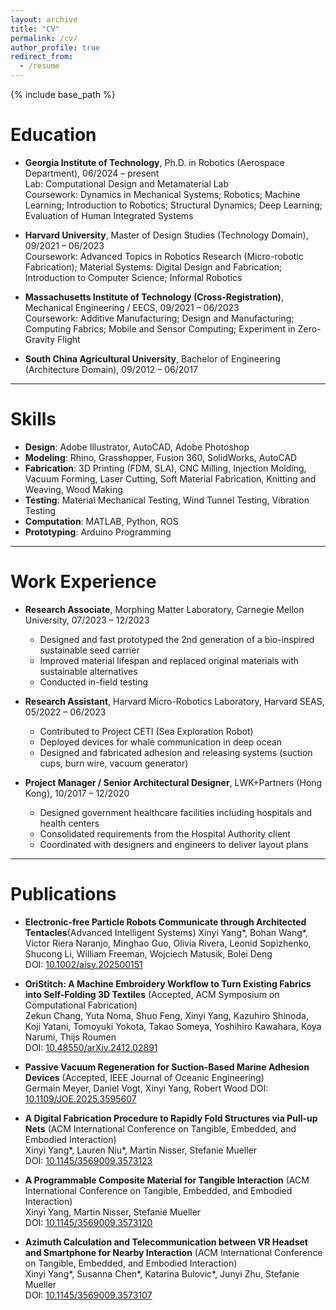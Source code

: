 ```yaml
---
layout: archive
title: "CV"
permalink: /cv/
author_profile: true
redirect_from:
  - /resume
---
```


{% include base_path %}

Education
======
* **Georgia Institute of Technology**, Ph.D. in Robotics (Aerospace Department), 06/2024 – present  
  Lab: Computational Design and Metamaterial Lab  
  Coursework: Dynamics in Mechanical Systems; Robotics; Machine Learning; Introduction to Robotics; Structural Dynamics; Deep Learning; Evaluation of Human Integrated Systems

* **Harvard University**, Master of Design Studies (Technology Domain), 09/2021 – 06/2023  
  Coursework: Advanced Topics in Robotics Research (Micro-robotic Fabrication); Material Systems: Digital Design and Fabrication; Introduction to Computer Science; Informal Robotics

* **Massachusetts Institute of Technology (Cross-Registration)**, Mechanical Engineering / EECS, 09/2021 – 06/2023  
  Coursework: Additive Manufacturing; Design and Manufacturing; Computing Fabrics; Mobile and Sensor Computing; Experiment in Zero-Gravity Flight

* **South China Agricultural University**, Bachelor of Engineering (Architecture Domain), 09/2012 – 06/2017

---

Skills
======
* **Design**: Adobe Illustrator, AutoCAD, Adobe Photoshop  
* **Modeling**: Rhino, Grasshopper, Fusion 360, SolidWorks, AutoCAD  
* **Fabrication**: 3D Printing (FDM, SLA), CNC Milling, Injection Molding, Vacuum Forming, Laser Cutting, Soft Material Fabrication, Knitting and Weaving, Wood Making  
* **Testing**: Material Mechanical Testing, Wind Tunnel Testing, Vibration Testing  
* **Computation**: MATLAB, Python, ROS  
* **Prototyping**: Arduino Programming

---

Work Experience
======
* **Research Associate**, Morphing Matter Laboratory, Carnegie Mellon University, 07/2023 – 12/2023  
  * Designed and fast prototyped the 2nd generation of a bio-inspired sustainable seed carrier  
  * Improved material lifespan and replaced original materials with sustainable alternatives  
  * Conducted in-field testing

* **Research Assistant**, Harvard Micro-Robotics Laboratory, Harvard SEAS, 05/2022 – 06/2023  
  * Contributed to Project CETI (Sea Exploration Robot)  
  * Deployed devices for whale communication in deep ocean  
  * Designed and fabricated adhesion and releasing systems (suction cups, burn wire, vacuum generator)

* **Project Manager / Senior Architectural Designer**, LWK+Partners (Hong Kong), 10/2017 – 12/2020  
  * Designed government healthcare facilities including hospitals and health centers  
  * Consolidated requirements from the Hospital Authority client  
  * Coordinated with designers and engineers to deliver layout plans

---

Publications
======
* **Electronic-free Particle Robots Communicate through Architected Tentacles**(Advanced Intelligent Systems) 
  Xinyi Yang*, Bohan Wang*, Victor Riera Naranjo, Minghao Guo, Olivia Rivera, Leonid Sopizhenko, Shucong Li, William Freeman, Wojciech Matusik, Bolei Deng  
  DOI: [10.1002/aisy.202500151](https://doi.org/10.1002/aisy.202500151)

* **OriStitch: A Machine Embroidery Workflow to Turn Existing Fabrics into Self-Folding 3D Textiles** (Accepted, ACM Symposium on Computational Fabrication)  
  Zekun Chang, Yuta Noma, Shuo Feng, Xinyi Yang, Kazuhiro Shinoda, Koji Yatani, Tomoyuki Yokota, Takao Someya, Yoshihiro Kawahara, Koya Narumi, Thijs Roumen  
  DOI: [10.48550/arXiv.2412.02891](https://doi.org/10.48550/arXiv.2412.02891)

* **Passive Vacuum Regeneration for Suction-Based Marine Adhesion Devices** (Accepted, IEEE Journal of Oceanic Engineering)  
  Germain Meyer, Daniel Vogt, Xinyi Yang, Robert Wood
  DOI: [10.1109/JOE.2025.3595607](https://ieeexplore.ieee.org/document/11173923)

* **A Digital Fabrication Procedure to Rapidly Fold Structures via Pull-up Nets** (ACM International Conference on Tangible, Embedded, and Embodied Interaction)  
  Xinyi Yang*, Lauren Niu*, Martin Nisser, Stefanie Mueller  
  DOI: [10.1145/3569009.3573123](https://dl.acm.org/doi/10.1145/3569009.3573123)

* **A Programmable Composite Material for Tangible Interaction** (ACM International Conference on Tangible, Embedded, and Embodied Interaction)  
  Xinyi Yang, Martin Nisser, Stefanie Mueller  
  DOI: [10.1145/3569009.3573120](https://dl.acm.org/doi/10.1145/3569009.3573120)

* **Azimuth Calculation and Telecommunication between VR Headset and Smartphone for Nearby Interaction** (ACM International Conference on Tangible, Embedded, and Embodied Interaction)  
  Xinyi Yang*, Susanna Chen*, Katarina Bulovic*, Junyi Zhu, Stefanie Mueller  
  DOI: [10.1145/3569009.3573107](https://doi.org/10.1145/3569009.3573107)

